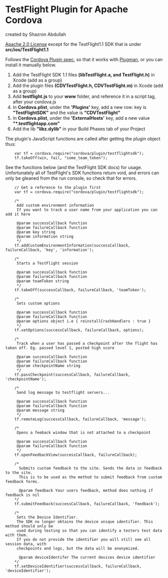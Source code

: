 TestFlight Plugin for Apache Cordova
=====================================
created by Shazron Abdullah

[Apache 2.0 License](http://www.apache.org/licenses/LICENSE-2.0.html) except for the TestFlight1.1 SDK that is under **src/ios/TestFlight1.1**

Follows the [Cordova Plugin spec](https://github.com/alunny/cordova-plugin-spec), so that it works with [Plugman](https://github.com/imhotep/plugman), or you can install it manually below.
 
1. Add the TestFlight SDK 1.1 files **(libTestFlight.a, and TestFlight.h)** in Xcode (add as a group)
2. Add the plugin files **(CDVTestFlight.h, CDVTestFlight.m)** in Xcode (add as a group)
3. Add **testflight.js** to your **www** folder, and reference it in a script tag, after your cordova.js
4. In __Cordova.plist__, under the **'Plugins'** key, add a new row: key is **"TestFlightSDK"** and the value is **"CDVTestFlight"**
5. In __Cordova.plist__, under the **'ExternalHosts'** key, add a new value **"*.testflightapp.com"**
6. Add the lib **"libz.dylib"** in your Build Phases tab of your Project
    
The plugin's JavaScript functions are called after getting the plugin object thus:
 
        var tf = cordova.require("cordova/plugin/testflightsdk");
        tf.takeOff(win, fail, "some_team_token");
 
See the functions below (and the TestFlight SDK docs) for usage. Unfortunately all of TestFlight's SDK functions return void,
and errors can only be gleaned from the run console, so check that for errors.

        // Get a reference to the plugin first
        var tf = cordova.require("cordova/plugin/testflightsdk");

        /*
         Add custom environment information
         If you want to track a user name from your application you can add it here
     
         @param successCallback function
         @param failureCallback function
         @param key string
         @param information string
         */
        tf.addCustomEnvironmentInformation(successCallback, failureCallback, 'key', 'information');

        /*
         Starts a TestFlight session
     
         @param successCallback function
         @param failureCallback function
         @param teamToken string
         */
        tf.takeOff(successCallback, failureCallback, 'teamToken');
    
        /*
         Sets custom options
     
         @param successCallback function
         @param failureCallback function
         @param options object i.e { reinstallCrashHandlers : true }
         */
        tf.setOptions(successCallback, failureCallback, options);
    
        /*
         Track when a user has passed a checkpoint after the flight has taken off. Eg. passed level 1, posted high score
     
         @param successCallback function
         @param failureCallback function
         @param checkpointName string
         */
        tf.passCheckpoint(successCallback, failureCallback, 'checkpointName');

        /*
         Send log message to testflight servers...
     
         @param successCallback function
         @param failureCallback function
         @param message string
         */
        tf.remoteLog(successCallback, failureCallback, 'message');
    
        /*
         Opens a feeback window that is not attached to a checkpoint
     
         @param successCallback function
         @param failureCallback function
         */
        tf.openFeedbackView(successCallback, failureCallback);

        /*
          Submits custom feedback to the site. Sends the data in feedback to the site. 
          This is to be used as the method to submit feedback from custom feedback forms.
         
          @param feedback Your users feedback, method does nothing if feedback is nil
        */
        tf.submitFeedback(successCallback, failureCallback, 'feedback');
        
        /*
         Sets the Device Identifier. 
         The SDK no longer obtains the device unique identifier. This method should only be
         used during testing so that you can identify a testers test data with them. 
         If you do not provide the identifier you will still see all session data, with
         checkpoints and logs, but the data will be anonymized.
         
          @param deviceIdentifer The current devices device identifier
        */
        tf.setDeviceIdentifier(successCallback, failureCallback, 'deviceIdentifier');
